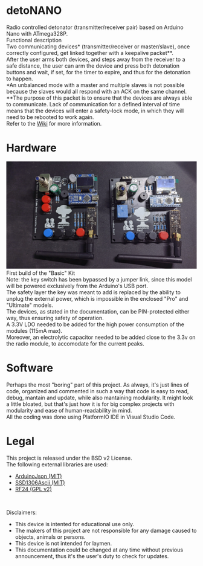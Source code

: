# detoNANO
Radio controlled detonator (transmitter/receiver pair) based on Arduino Nano with ATmega328P.
<br>
Functional description
<br>
Two communicating devices* (transmitter/receiver or master/slave), once correctly configured, get linked together with a keepalive packet**.
<br>
After the user arms both devices, and steps away from the receiver to a safe distance, the user can arm the device and press both detonation buttons and wait, if set, for the timer to expire, and thus for the detonation to happen.
<br>
*An unbalanced mode with a master and multiple slaves is not possible because the slaves would all respond with an ACK on the same channel.
<br>
**The purpose of this packet is to ensure that the devices are always able to communicate. Lack of communication for a defined interval of time means that the devices will enter a safety-lock mode, in which they will need to be rebooted to work again.
<br>
Refer to the [Wiki](https://github.com/riacob/Nano328P-detoNANO/wiki) for more information.

# Hardware
![First Basic Kit Build](/docs/basic_model_kit_1.jpg "First Basic Kit Build")
First build of the "Basic" Kit
<br>
Note: the key switch has been bypassed by a jumper link, since this model will be powered exclusively from the Arduino's USB port.
<br>
The safety layer the key was meant to add is replaced by the ability to unplug the external power, which is impossible in the enclosed "Pro" and "Ultimate" models.
<br>
The devices, as stated in the documentation, can be PIN-protected either way, thus ensuring safety of operation.
<br>
A 3.3V LDO needed to be added for the high power consumption of the modules (115mA max).
<br>
Moreover, an electrolytic capacitor needed to be added close to the 3.3v on the radio module, to accomodate for the current peaks.

# Software
Perhaps the most "boring" part of this project. As always, it's just lines of code, organized and commented in such a way that code is easy to read, debug, mantain and update, while also mantaining modularity. It might look a little bloated, but that's just how it is for big complex projects with modularity and ease of human-readability in mind.
<br>
All the coding was done using PlatformIO IDE in Visual Studio Code.

# Legal
This project is released under the BSD v2 License.
<br>
The following external libraries are used:
- [ArduinoJson (MIT)](https://github.com/bblanchon/ArduinoJson)
- [SSD1306Ascii (MIT)](https://github.com/greiman/SSD1306Ascii)
- [RF24 (GPL v2)](https://github.com/nRF24/RF24)
<br>

Disclaimers:
- This device is intented for educational use only.
- The makers of this project are not responsible for any damage caused to objects, animals or persons.
- This device is not intended for laymen.
- This documentation could be changed at any time without previous announcement, thus it's the user's duty to check for updates.
